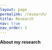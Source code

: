 ```yaml
---
layout: page
permalink: /research/
title: Research
nav: true
nav_order: 3
---
```


<strong>About my research</strong>


<head>
    <meta charset="UTF-8">
    <meta name="viewport" content="width=device-width, initial-scale=1.0">
    <style>
        body {
            margin: 0;
            padding: 0;
            width: 100%;
        }

        table {
            border-collapse: collapse;
            width: 100%;
            table-layout: fixed; /* Ensures consistent column widths */
            border: none;
        }
        th, td {
            border-top: none;
            border-bottom: none;
            padding: 10px;
            text-align: left;
            overflow-wrap: break-word; /* Helps with long text */
        }
        th {
            background-color: #f2f2f2;
        }
        td {
            border-left: none;
            border-right: none;
        }
    </style>
</head>
<body>

<div>
    <strong>Theses</strong>
    <table>
        <colgroup>
            <col style="width: 20%;">
            <col style="width: 80%;">
        </colgroup>
        <tbody>
            <tr>
				<td>06/2024</td>
				<td>"Elliptic Regularity Theory for the Robin Laplacian on Domains with an Exterior Cusp", Master's thesis in Mathematics at Heidelberg University under the supervision of <a href="https://www.uni-heidelberg.de/math/knuepfer/" target="_blank">Prof. Dr. H. Knüpfer</a></td>
			</tr>
			<tr>
				<td>08/2021</td>
				<td>"Nonlinear Electrodynamics and its Applications to Cosmology", Bachelor's thesis in Physics at Heidelberg University under the supervision of <a href="https://www.thphys.uni-heidelberg.de/~bartelmann/" target="_blank">Prof. Dr. M. Bartelmann</a></td>
			</tr>
		</tbody>
    </table>
</div>